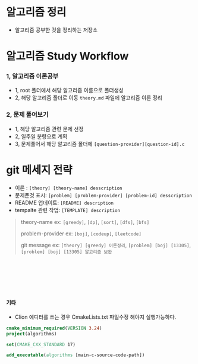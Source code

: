 # 알고리즘 정리
- 알고리즘 공부한 것을 정리하는 저장소

# 알고리즘 Study Workflow
### 1, 알고리즘 이론공부
- 1, root 폴더에서 해당 알고리즘 이름으로 폴더생성
- 2, 해당 알고리즘 폴더로 이동 `theory.md` 파일에 알고리즘 이론 정리
### 2, 문제 풀어보기
- 1, 해당 알고리즘 관련 문제 선정
- 2, 일주일 분량으로 계획
- 3, 문제풀어서 해당 알고리즘 폴더에 `[question-provider][question-id].c`





# git 메세지 전략
- 이론 : `[theory] [theory-name] desscription`
- 문제푼것 표시: `[problem] [problem-provider] [problem-id] desscription`
- README 업데이트: `[README] description`
- tempalte 관련 작업: `[TEMPLATE] description`

> theory-name ex: `[greedy]`, `[dp]`, `[sort]`, `[dfs]`, `[bfs]`
>
> problem-provider ex: `[boj]`, `[codeup]`, `[leetcode]`
>
> git message ex: `[theory] [greedy] 이론정리`, `[problem] [boj] [13305]`, `[problem] [boj] [13305] 알고리즘 보완`

<br>
<br>
<br>
<br>
<br>


#### 기타
- Clion 에디터를 쓰는 경우 CmakeLists.txt 파일수정 해야지 실행가능하다.
```cmake
cmake_minimum_required(VERSION 3.24)
project(algorithms)

set(CMAKE_CXX_STANDARD 17)

add_executable(algorithms [main-c-source-code-path])
```